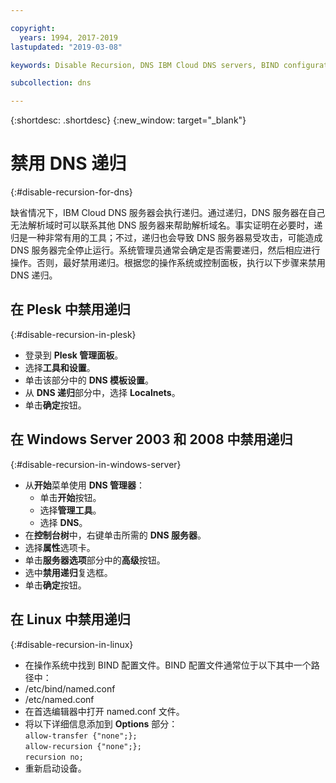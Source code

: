 ```yaml
---

copyright:
  years: 1994, 2017-2019
lastupdated: "2019-03-08"

keywords: Disable Recursion, DNS IBM Cloud DNS servers, BIND configuration file

subcollection: dns

---
```



{:shortdesc: .shortdesc}
{:new_window: target="_blank"}

# 禁用 DNS 递归
{:#disable-recursion-for-dns}

缺省情况下，IBM Cloud DNS 服务器会执行递归。通过递归，DNS 服务器在自己无法解析域时可以联系其他 DNS 服务器来帮助解析域名。事实证明在必要时，递归是一种非常有用的工具；不过，递归也会导致 DNS 服务器易受攻击，可能造成 DNS 服务器完全停止运行。系统管理员通常会确定是否需要递归，然后相应进行操作。否则，最好禁用递归。根据您的操作系统或控制面板，执行以下步骤来禁用 DNS 递归。

## 在 Plesk 中禁用递归
{:#disable-recursion-in-plesk}
* 登录到 **Plesk 管理面板**。
* 选择**工具和设置**。
* 单击该部分中的 **DNS 模板设置**。
* 从 **DNS 递归**部分中，选择 **Localnets**。
* 单击**确定**按钮。

## 在 Windows Server 2003 和 2008 中禁用递归
{:#disable-recursion-in-windows-server}

* 从**开始**菜单使用 **DNS 管理器**：
  * 单击**开始**按钮。
  * 选择**管理工具**。
  * 选择 **DNS**。
* 在**控制台树**中，右键单击所需的 **DNS 服务器**。
* 选择**属性**选项卡。
* 单击**服务器选项**部分中的**高级**按钮。
* 选中**禁用递归**复选框。
* 单击**确定**按钮。

## 在 Linux 中禁用递归
{:#disable-recursion-in-linux}

 * 在操作系统中找到 BIND 配置文件。BIND 配置文件通常位于以下其中一个路径中：
  * /etc/bind/named.conf
  * /etc/named.conf
* 在首选编辑器中打开 named.conf 文件。
* 将以下详细信息添加到 **Options** 部分：<br/>`allow-transfer {"none";};`<br/>`allow-recursion {"none";};`<br/>`recursion no;`
* 重新启动设备。

